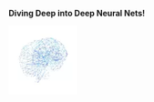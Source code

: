 **Diving Deep into Deep Neural Nets!**                                                                                            


![](brain.webp) 
